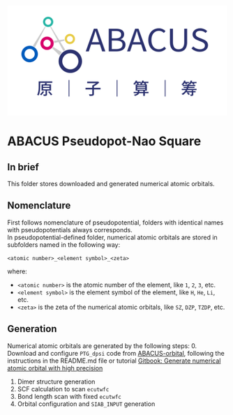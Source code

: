 <p align="center">
    <img src="../../docs/abacus-logo.svg">
</p>  

# ABACUS Pseudopot-Nao Square  
## In brief  
This folder stores downloaded and generated numerical atomic orbitals.  
## Nomenclature  
First follows nomenclature of pseudopotential, folders with identical names with pseudopotentials always corresponds.  
In pseudopotential-defined folder, numerical atomic orbitals are stored in subfolders named in the following way:  
```text
<atomic number>_<element symbol>_<zeta>  
```
where:  
- `<atomic number>` is the atomic number of the element, like `1`, `2`, `3`, etc.  
- `<element symbol>` is the element symbol of the element, like `H`, `He`, `Li`, etc.  
- `<zeta>` is the zeta of the numerical atomic orbitals, like `SZ`, `DZP`, `TZDP`, etc.  
## Generation
Numerical atomic orbitals are generated by the following steps:
0. Download and configure `PTG_dpsi` code from [ABACUS-orbital](https://github.com/abacusmodeling/ABACUS-orbitals), following the instructions in the README.md file or tutorial [Gitbook: Generate numerical atomic orbital with high precision](https://mcresearch.github.io/abacus-user-guide/abacus-nac3.html)
1. Dimer structure generation
2. SCF calculation to scan `ecutwfc`
3. Bond length scan with fixed `ecutwfc`
4. Orbital configuration and `SIAB_INPUT` generation